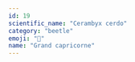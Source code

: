 ```yaml
---
id: 19
scientific_name: "Cerambyx cerdo"
category: "beetle"
emoji: "🐞"
name: "Grand capricorne"
---
```

